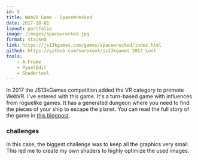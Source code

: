 ```yaml
---
id: 5
title: WebVR Game - SpaceWrecked
date: 2017-10-01
layout: portfolio
image: /images/spacewrecked.jpg
format: stacked
link: https://js13kgames.com/games/spacewrecked/index.html
github: https://github.com/sorskoot/js13kgames_2017_Lost
tools: 
    - A-Frame
    - PyxelEdit
    - Shadertool
---
```


In 2017 the JS13kGames competition added the VR category to promote WebVR. I've entered with this game. It's a turn-based game with influences from roguelike games. It has a generated dungeon where you need to find the pieces of your ship to escape the planet. You can read the full story of the game in [this blogpost](https://timmykokke.com/post/old/2017-09-15-js13kgames-post-mortem/).

### challenges

In this case, the biggest challenge was to keep all the graphics very small. This led me to create my own shaders to highly optimize the used images.